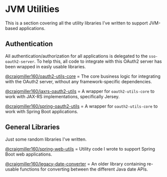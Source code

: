 # JVM Utilities

This is a section covering all the utility libraries I've written to support JVM-based applications.

## Authentication

All authentication/authorization for all applications is delegated to the `sso-oauth2-server`. To help this, all code to integrate with this OAuth2 server has been wrapped in easly usable libraries.

[@craigmiller160/oauth2-utils-core](https://github.com/craigmiller160/oauth2-utils-core) = The core business logic for integrating with the OAuth2 server, without any framework-specific dependencies.

[@craigmiller160/jaxrs-oauth2-utils](https://github.com/craigmiller160/jaxrs-oauth2-utils) = A wrapper for `oauth2-utils-core` to work with JAX-RS implementations, specifically Jersey.

[@craigmiller160/spring-oauth2-utils](https://github.com/craigmiller160/spring-oauth2-utils) = A wrapper for `oauth2-utils-core` to work with Spring Boot applications.

## General Libraries

Just some random libraries I've written.

[@craigmiller160/spring-web-utils](https://github.com/craigmiller160/spring-web-utils) = Utility code I wrote to support Spring Boot web applications.

[@craigmiller160/legacy-date-converter](https://github.com/craigmiller160/legacy-date-converter) = An older library containing re-usable functions for converting between the different Java date APIs.


